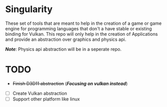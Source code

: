 # Singularity


These set of tools that are meant to help in the creation of a game or game engine for programming languages that don't a have stable or existing binding for Vulkan. This repo will only help in the creation of Applications and provide an abstraction over graphics and physics api.

***Note***: Physics api abstraction will be in a seperate repo.

# TODO
- ~~Finish D3D11 abstraction~~ (***Focusing on vulkan instead***)
- [ ] Create Vulkan abstraction
- [ ] Support other platform like linux
